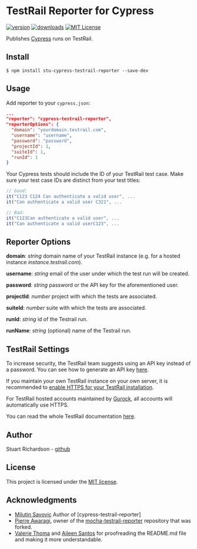 # TestRail Reporter for Cypress

[![version](https://img.shields.io/npm/v/cypress-testrail-reporter.svg)](https://www.npmjs.com/package/stu-cypress-testrail-reporter)
[![downloads](https://img.shields.io/npm/dt/cypress-testrail-reporter.svg)](https://www.npmjs.com/package/stu-cypress-testrail-reporter)
[![MIT License](https://img.shields.io/github/license/sturichardson/cypress-testrail-reporter.svg)](https://github.com/sturichardson/stu-cypress-testrail-reporter/blob/master/LICENSE.md)

Publishes [Cypress](https://www.cypress.io/) runs on TestRail.

## Install

```shell
$ npm install stu-cypress-testrail-reporter --save-dev 
```

## Usage

Add reporter to your `cypress.json`:

```json
...
"reporter": "cypress-testrail-reporter",
"reporterOptions": {
  "domain": "yourdomain.testrail.com",
  "username": "username",
  "password": "password",
  "projectId": 1,
  "suiteId": 1,
  "runId": 1
}
```

Your Cypress tests should include the ID of your TestRail test case. Make sure your test case IDs are distinct from your test titles:

```Javascript
// Good:
it("C123 C124 Can authenticate a valid user", ...
it("Can authenticate a valid user C321", ...

// Bad:
it("C123Can authenticate a valid user", ...
it("Can authenticate a valid userC123", ...
```

## Reporter Options

**domain**: _string_ domain name of your TestRail instance (e.g. for a hosted instance _instance.testrail.com_).

**username**: _string_ email of the user under which the test run will be created.

**password**: _string_ password or the API key for the aforementioned user.

**projectId**: _number_ project with which the tests are associated.

**suiteId**: _number_ suite with which the tests are associated.

**runId**: _string_ id of the Testrail run.

**runName**: _string_ (optional) name of the Testrail run.

## TestRail Settings

To increase security, the TestRail team suggests using an API key instead of a password. You can see how to generate an API key [here](http://docs.gurock.com/testrail-api2/accessing#username_and_api_key).

If you maintain your own TestRail instance on your own server, it is recommended to [enable HTTPS for your TestRail installation](http://docs.gurock.com/testrail-admin/admin-securing#using_https).

For TestRail hosted accounts maintained by [Gurock](http://www.gurock.com/), all accounts will automatically use HTTPS.

You can read the whole TestRail documentation [here](http://docs.gurock.com/).

## Author

Stuart Richardson - [github](https://github.com/sturichardson)

## License

This project is licensed under the [MIT license](/LICENSE.md).

## Acknowledgments

* [Milutin Savovic](https://github.com/mickosav) Author of [cypress-testrail-reporter]
* [Pierre Awaragi](https://github.com/awaragi), owner of the [mocha-testrail-reporter](https://github.com/awaragi/mocha-testrail-reporter) repository that was forked.
* [Valerie Thoma](https://github.com/ValerieThoma) and [Aileen Santos](https://github.com/asantos3026) for proofreading the README.md file and making it more understandable.
